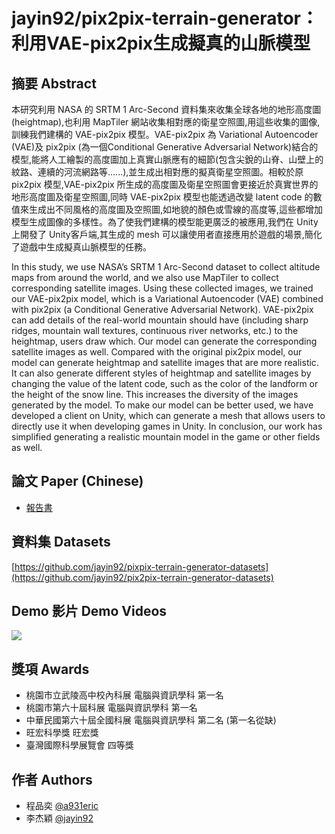 # jayin92/pix2pix-terrain-generator：利用VAE-pix2pix生成擬真的山脈模型

## 摘要 Abstract
本研究利用 NASA 的 SRTM 1 Arc-Second 資料集來收集全球各地的地形高度圖(heightmap),也利用 MapTiler 網站收集相對應的衛星空照圖,用這些收集的圖像,訓練我們建構的 VAE-pix2pix 模型。VAE-pix2pix 為 Variational Autoencoder (VAE)及 pix2pix (為一個Conditional Generative Adversarial Network)結合的模型,能將人工繪製的高度圖加上真實山脈應有的細節(包含尖銳的山脊、山壁上的紋路、連續的河流網路等......),並生成出相對應的擬真衛星空照圖。相較於原 pix2pix 模型,VAE-pix2pix 所生成的高度圖及衛星空照圖會更接近於真實世界的地形高度圖及衛星空照圖,同時 VAE-pix2pix 模型也能透過改變 latent code 的數值來生成出不同風格的高度圖及空照圖,如地貌的顏色或雪線的高度等,這些都增加模型生成圖像的多樣性。為了使我們建構的模型能更廣泛的被應用,我們在 Unity 上開發了 Unity客戶端,其生成的 mesh 可以讓使用者直接應用於遊戲的場景,簡化了遊戲中生成擬真山脈模型的任務。

In this study, we use NASA’s SRTM 1 Arc-Second dataset to collect altitude maps from around the world, and we also use MapTiler to collect corresponding satellite images. Using these collected images, we trained our VAE-pix2pix model, which is a Variational Autoencoder (VAE) combined with pix2pix (a Conditional Generative Adversarial Network). VAE-pix2pix can add details of the real-world mountain should have (including sharp ridges, mountain wall textures, continuous river networks, etc.) to the heightmap, users draw which. Our model can generate the corresponding satellite images as well. Compared with the original pix2pix model, our model can generate heightmap and satellite images that are more realistic. It can also generate different styles of heightmap and satellite images by changing the value of the latent code, such as the color of the landform or the height of the snow line. This increases the diversity of the images generated by the model. To make our model can be better used, we have developed a client on Unity, which can generate a mesh that allows users to directly use it when developing games in Unity. In conclusion, our work has simplified generating a realistic mountain model in the game or other fields as well.


## 論文 Paper (Chinese)
- [報告書](https://github.com/jayin92/pytorch-CycleGAN-and-pix2pix/blob/master/paper/paper_itsf.pdf)


## 資料集 Datasets
[https://github.com/jayin92/pixpix-terrain-generator-datasets](https://github.com/jayin92/pix2pix-terrain-generator-datasets)

## Demo 影片 Demo Videos

[![](https://img.youtube.com/vi/_KUc9yIQjCA/0.jpg)](https://www.youtube.com/watch?v=_KUc9yIQjCA)


## 獎項 Awards
- 桃園市立武陵高中校內科展 電腦與資訊學科 第一名
- 桃園市第六十屆科展 電腦與資訊學科 第一名
- 中華民國第六十屆全國科展 電腦與資訊學科 第二名 (第一名從缺)
- 旺宏科學獎 旺宏獎
- 臺灣國際科學展覽會 四等獎


## 作者 Authors
- 程品奕 [@a931eric](https://github.com/a931eric)
- 李杰穎 [@jayin92](https://github.com/jayin92)


